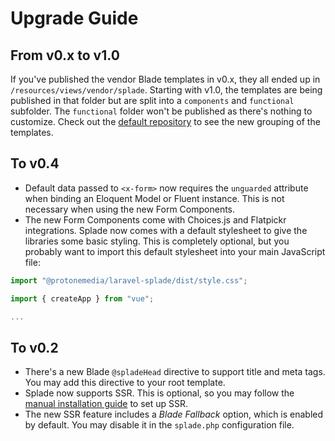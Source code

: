 # Upgrade Guide

## From v0.x to v1.0

If you've published the vendor Blade templates in v0.x, they all ended up in `/resources/views/vendor/splade`. Starting with v1.0, the templates are being published in that folder but are split into a `components` and `functional` subfolder. The `functional` folder won't be published as there's nothing to customize. Check out the [default repository](https://github.com/protonemedia/laravel-splade/tree/main/resources/views) to see the new grouping of the templates.

## To v0.4

* Default data passed to `<x-form>` now requires the `unguarded` attribute when binding an Eloquent Model or Fluent instance. This is not necessary when using the new Form Components.
* The new Form Components come with Choices.js and Flatpickr integrations. Splade now comes with a default stylesheet to give the libraries some basic styling. This is completely optional, but you probably want to import this default stylesheet into your main JavaScript file:

```js
import "@protonemedia/laravel-splade/dist/style.css";

import { createApp } from "vue";

...
```

## To v0.2

* There's a new Blade `@spladeHead` directive to support title and meta tags. You may add this directive to your root template.
* Splade now supports SSR. This is optional, so you may follow the [manual installation guide](https://splade.dev/docs/ssr) to set up SSR.
* The new SSR feature includes a *Blade Fallback* option, which is enabled by default. You may disable it in the `splade.php` configuration file.
